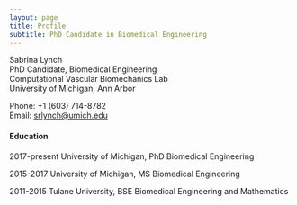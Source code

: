 ```yaml
---
layout: page
title: Profile 
subtitle: PhD Candidate in Biomedical Engineering 
---
```


Sabrina Lynch  
PhD Candidate, Biomedical Engineering  
Computational Vascular Biomechanics Lab  
University of Michigan,  Ann Arbor  

Phone: +1 (603) 714-8782  
Email: srlynch@umich.edu

#### Education
2017-present University of Michigan, PhD Biomedical Engineering  

2015-2017 University of Michigan, MS Biomedical Engineering 

2011-2015 Tulane University, BSE Biomedical Engineering and Mathematics


